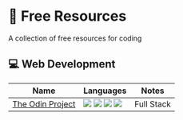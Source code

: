 # :floppy_disk: Free Resources
A collection of free resources for coding

## :computer: Web Development

| Name | Languages | Notes |
| --- | --- | --- |
| [The Odin Project](https://www.theodinproject.com/) | <img src="https://img.shields.io/badge/html5%20-%23E34F26.svg?&style=for-the-badge&logo=html5&logoColor=white"/> <img src="https://img.shields.io/badge/css3%20-%231572B6.svg?&style=for-the-badge&logo=css3&logoColor=white"/> <img src="https://img.shields.io/badge/javascript%20-%23323330.svg?&style=for-the-badge&logo=javascript&logoColor=%23F7DF1E"/> <img src="https://img.shields.io/badge/ruby-%23CC342D.svg?style=for-the-badge&logo=ruby&logoColor=white"/> | Full Stack | 